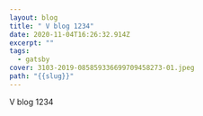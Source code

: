 ```yaml
---
layout: blog
title: " V blog 1234"
date: 2020-11-04T16:26:32.914Z
excerpt: ""
tags:
  - gatsby
cover: 3103-2019-085859336699709458273-01.jpeg
path: "{{slug}}"
---
```

V blog 1234